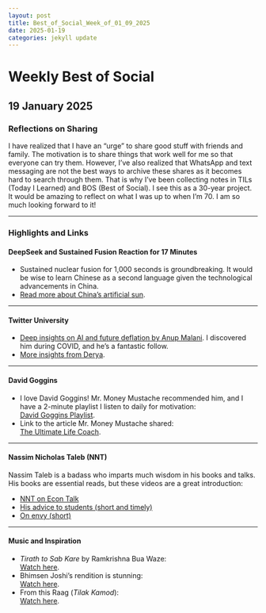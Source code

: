 ```yaml
---
layout: post
title: Best_of_Social_Week_of_01_09_2025
date: 2025-01-19
categories: jekyll update
---
```


# Weekly Best of Social

## 19 January 2025

### Reflections on Sharing

I have realized that I have an “urge” to share good stuff with friends and family. The motivation is to share things that work well for me so that everyone can try them. However, I’ve also realized that WhatsApp and text messaging are not the best ways to archive these shares as it becomes hard to search through them. That is why I’ve been collecting notes in TILs (Today I Learned) and BOS (Best of Social). I see this as a 30-year project. It would be amazing to reflect on what I was up to when I’m 70. I am so much looking forward to it!

---

### Highlights and Links

#### DeepSeek and Sustained Fusion Reaction for 17 Minutes

- Sustained nuclear fusion for 1,000 seconds is groundbreaking. It would be wise to learn Chinese as a second language given the technological advancements in China.
- [Read more about China’s artificial sun](https://www.livescience.com/planet-earth/nuclear-energy/chinas-artificial-sun-shatters-nuclear-fusion-record-by-generating-steady-loop-of-plasma-for-1-000-seconds).

---

#### Twitter University

- [Deep insights on AI and future deflation by Anup Malani](https://x.com/anup_malani/status/1883179533307957696?s=46). I discovered him during COVID, and he’s a fantastic follow.
- [More insights from Derya](https://x.com/deryatr_/status/1883208036300497228?s=46).

---

#### David Goggins

- I love David Goggins! Mr. Money Mustache recommended him, and I have a 2-minute playlist I listen to daily for motivation:  
  [David Goggins Playlist](https://youtube.com/playlist?list=PLoj4Jcaxk9gVKpirIN7OxC3mUGmEnthKD&si=Oh8jKtPgHIlg2Umj).
- Link to the article Mr. Money Mustache shared:  
  [The Ultimate Life Coach](https://www.mrmoneymustache.com/2024/05/18/the-ultimate-life-coach/).

---

#### Nassim Nicholas Taleb (NNT)

Nassim Taleb is a badass who imparts much wisdom in his books and talks. His books are essential reads, but these videos are a great introduction:

- [NNT on Econ Talk](https://youtu.be/OF0t-1T02ro?si=OYIG1j2SEAOC9igb)
- [His advice to students (short and timely)](https://youtube.com/shorts/EcknMa8pp8w?si=x-AhoM5NTL_e0lZi)
- [On envy (short)](https://youtube.com/shorts/ehr42ral9NY?si=47031Vc4-x4wiO_8)

---

#### Music and Inspiration

- _Tirath to Sab Kare_ by Ramkrishna Bua Waze:  
  [Watch here](https://youtu.be/BTgBmGxWgbI?si=plIIObbReYvbMN1w).
- Bhimsen Joshi’s rendition is stunning:  
  [Watch here](https://youtu.be/IMZ8Y0n4YNs?si=ZEmhacq6Pw_LNw52).
- From this Raag (_Tilak Kamod_):  
  [Watch here](https://youtu.be/Ssw26FGBUh4?si=5Fim4-FgYDDq_-9W).
